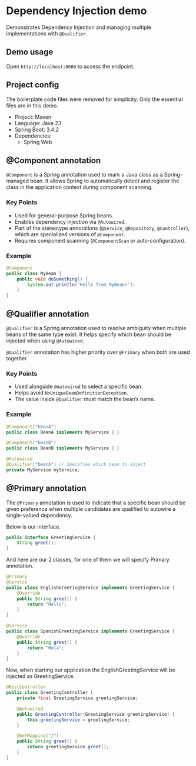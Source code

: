 # Dependency Injection demo

Demonstrates Dependency Injection and managing multiple implementations with `@Qualifier`.

## Demo usage

Open `http://localhost:8080` to access the endpoint.

## Project config

The boilerplate code files were removed for simplicity. Only the essential files are in this demo.

- Project: Maven
- Language: Java 23
- Spring Boot: 3.4.2
- Dependencies:
  - Spring Web

## @Component annotation

`@Component` is a Spring annotation used to mark a Java class as a Spring-managed bean. It allows Spring to automatically detect and register the class in the application context during component scanning.

### Key Points

- Used for general-purpose Spring beans.
- Enables dependency injection via `@Autowired`.
- Part of the stereotype annotations (`@Service`, `@Repository`, `@Controller`), which are specialized versions of `@Component`.
- Requires component scanning (`@ComponentScan` or auto-configuration).

### Example

```java
@Component
public class MyBean {
    public void doSomething() {
        System.out.println("Hello from MyBean!");
    }
}
```

## @Qualifier annotation

`@Qualifier` is a Spring annotation used to resolve ambiguity when multiple beans of the same type exist. It helps specify which bean should be injected when using `@Autowired`.

`@Qualifier` annotation has higher priority over `@Primary` when both are used together

### Key Points

- Used alongside `@Autowired` to select a specific bean.
- Helps avoid `NoUniqueBeanDefinitionException`.
- The value inside `@Qualifier` must match the bean’s name.

### Example

```java
@Component("beanA")
public class BeanA implements MyService { }

@Component("beanB")
public class BeanB implements MyService { }

@Autowired
@Qualifier("beanA") // Specifies which bean to inject
private MyService myService;
```

## @Primary annotation

The `@Primary` annotation is used to indicate that a specific bean should be given preference when multiple candidates are qualified to autowire a single-valued dependency.

Below is our interface.

```java
public interface GreetingService {
    String greet();
}
```

And here are our 2 classes, for one of them we will specify Primary annotation.

```java
@Primary
@Service
public class EnglishGreetingService implements GreetingService {
    @Override
    public String greet() {
        return "Hello";
    }
}
```

```java
@Service
public class SpanishGreetingService implements GreetingService {
    @Override
    public String greet() {
        return "Hola";
    }
}
```

Now, when starting our application the EnglishGreetingService will be injected as GreetingService.

```java
@RestController
public class GreetingController {
    private final GreetingService greetingService;

    @Autowired
    public GreetingController(GreetingService greetingService) {
        this.greetingService = greetingService;
    }

    @GetMapping("/")
    public String greet() {
        return greetingService.greet();
    }
}
```
